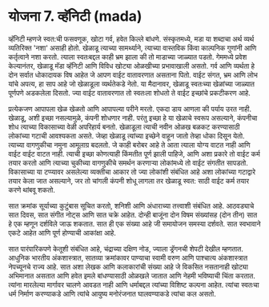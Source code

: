 # योजना 7. व्हॅनिटी (mada)

व्हॅनिटी म्हणजे स्वत:ची फसवणूक, खोटा गर्व, हवेत किल्ले बांधणे. संस्कृतमध्ये, मडा या शब्दाचा अर्थ व्यर्थ व्यतिरिक्त 'नशा' असाही होतो. खेळाडू त्याच्या सामर्थ्याने, त्याच्या वास्तविक किंवा काल्पनिक गुणांनी आणि कर्तृत्वाने नशा करतो. त्याला स्वतःबद्दल काही भ्रम झाला की तो माडाच्या जाळ्यात पडतो. गेममध्ये प्रवेश केल्यानंतर, खेळाडू मॅडा व्हॅनिटी आणि विविध खोट्या ओळखीच्या प्रभावाखाली असतो. गर्व आणि व्यर्थता हे दोन सर्वात धोकादायक विष आहेत जे आपण वाईट वातावरणात असताना पितो. वाईट संगत, भ्रम आणि लोभ यांचे अपत्य, हा साप आहे जो खेळाडूला व्यर्थतेकडे नेतो. या मैदानावर, खेळाडू स्वतःच्या खेळांच्या जाळ्यात पूर्णपणे अडकलेला दिसतो. ज्या वाईट वातावरणात तो स्वतःला शोधतो ते वाईट इच्छांचे प्रकटीकरण आहे.

प्रत्येकजण आपापला खेळ खेळतो आणि आपापल्या परीने मरतो. एकदा डाय आणला की पर्याय उरत नाही. खेळाडू, अशी इच्छा नसल्यामुळे, कंपनी शोधणार नाही. परंतु इच्छा हे या खेळाचे स्वरूप असल्याने, कंपनीचा शोध त्याच्या विकासाच्या वेळी अपरिहार्य बनतो. खेळाडूला त्याची नवीन ओळख बळकट करण्यासाठी लोकांच्या गटाची आवश्यकता असते. जेव्हा खेळाडू त्यांच्या इच्छेने वाहून जातो तेव्हा धोका दिसून येतो. त्याच्या वागणुकीचा नमुना आमूलाग्र बदलतो. जे काही बरोबर आहे ते आता त्याला योग्य वाटत नाही आणि वाईट वाईट वाटत नाही. त्याची इच्छा कोणत्याही किंमतीत पूर्ण झाली पाहिजे, आणि अशा प्रकारे तो वाईट कर्म तयार करतो आणि त्याच्या चुकीच्या वागणुकीचे समर्थन करणाऱ्या लोकांमध्ये तो वाईट संगतीत सापडतो. विकासाच्या या टप्प्यावर असलेल्या व्यक्तीचा आकार तो ज्या लोकांशी संबंधित आहे अशा लोकांच्या गटाद्वारे तयार केला जात असल्याने, जर तो चांगली कंपनी शोधू लागला तर खेळाडू स्वत: साठी वाईट कर्म तयार करणे थांबवू शकतो.

सात क्रमांक सूर्याच्या कुटुंबास सूचित करतो, शनिशी आणि अंधाराच्या तत्त्वाशी संबंधित आहे. आठवड्याचे सात दिवस, सात संगीत नोट्स आणि सात चक्रे आहेत. दोन्ही बाजूंना दोन विषम संख्यांसह (दोन तीन) सात हे एक म्हणून दर्शविले जाऊ शकतात. सात ही एक संख्या आहे जी समायोजन समस्या दर्शवते. सात स्वभावाने एकटे आहेत आणि पूर्ण होण्याची आकांक्षा आहे.

सात पारंपारिकपणे केतूशी संबंधित आहे, चंद्राच्या दक्षिण नोड, ज्याला ड्रॅगनची शेपटी देखील म्हणतात. आधुनिक भारतीय अंकशास्त्रात, सातव्या क्रमांकावर पाण्याचा स्वामी वरुण आणि पाश्चात्य अंकशास्त्रात नेपच्यूनचे राज्य आहे. सात अशा लेखक आणि कलाकारांची संख्या आहे जे विकसित नसतानाही खोट्या अभिमानात असतात आणि हवेत इमले बांधण्यासाठी ओळखले जातात आणि नेहमी भविष्याची चिंता करतात. त्यांना मारलेल्या मार्गावर चालणे आवडत नाही आणि धर्माबद्दल त्यांच्या विशिष्ट कल्पना आहेत. त्यांचा स्वतःचा धर्म निर्माण करण्याकडे आणि त्यांचे आयुष्य मनोरंजनात घालवण्याकडे त्यांचा कल असतो.
